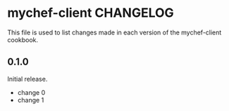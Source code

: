 # mychef-client CHANGELOG

This file is used to list changes made in each version of the mychef-client cookbook.

## 0.1.0

Initial release.

- change 0
- change 1
